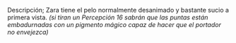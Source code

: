 Descripción; Zara tiene el pelo normalmente desanimado y bastante sucio a primera vista. *(si tiran un Percepción 16 sabrán que las puntas están embadurnadas con un pigmento mágico capaz de hacer que el portador no envejezca)*